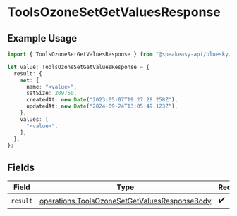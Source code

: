 # ToolsOzoneSetGetValuesResponse

## Example Usage

```typescript
import { ToolsOzoneSetGetValuesResponse } from "@speakeasy-api/bluesky/models/operations";

let value: ToolsOzoneSetGetValuesResponse = {
  result: {
    set: {
      name: "<value>",
      setSize: 209750,
      createdAt: new Date("2023-05-07T19:27:28.258Z"),
      updatedAt: new Date("2024-09-24T13:05:49.123Z"),
    },
    values: [
      "<value>",
    ],
  },
};
```

## Fields

| Field                                                                                                          | Type                                                                                                           | Required                                                                                                       | Description                                                                                                    |
| -------------------------------------------------------------------------------------------------------------- | -------------------------------------------------------------------------------------------------------------- | -------------------------------------------------------------------------------------------------------------- | -------------------------------------------------------------------------------------------------------------- |
| `result`                                                                                                       | [operations.ToolsOzoneSetGetValuesResponseBody](../../models/operations/toolsozonesetgetvaluesresponsebody.md) | :heavy_check_mark:                                                                                             | N/A                                                                                                            |